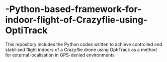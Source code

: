 # -Python-based-framework-for-indoor-flight-of-Crazyflie-using-OptiTrack
This repository includes the Python codes written to achieve controlled and stabilised flight indoors of a Crazyflie drone using OptiTrack as a method for external localisation in GPS-denied environments 

